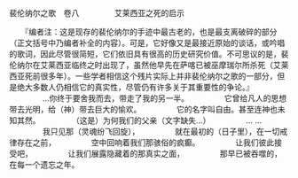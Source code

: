 裴伦纳尔之歌　卷八
　　
　　艾莱西亚之死的启示

　　『编者注：这是现存的裴伦纳尔的手迹中最古老的，也是最支离破碎的部分（正文括号中乃编者补全的内容）。可是，它好像又是最接近原始的谈话，或吟唱的歌词，因此尽管很简短，它们依旧具有很高的历史研究价值。不可思议的是，裴伦纳尔在艾莱西亚临终之时出现了，虽然他早先在萨喀已被巫摩瑞尔所杀死（艾莱西亚死前很多年）。一些学者相信这个残片实际上并非裴伦纳尔之歌的一部分，但是绝大多数人仍相信它的真实性，尽管仍有许多关于其重要性的争论。』
　　
　　...你终于要舍我而去，带走了我的另一半。
　　
　　它曾给凡人的思想带去光明，给（神）带去巨大的愉欢。
　　
　　它的名字叫自由。甚至连神也未知其然。
　　
　　（这是）为何我们的父亲（文字缺失...）
　　
　　... ...
　　
　　我只见那（灵魂纷飞回旋），
　　
　　就在最初的（日子里），在一切戒律存在之前，
　　
　　空中回响着我们那骇俗的疯癫。
　　
　　让我们彼此接受吧，
　　
　　让我们展露隐藏着的那真实之面，
　　
　　那早已被吞噬的，在每一个遗忘之年。